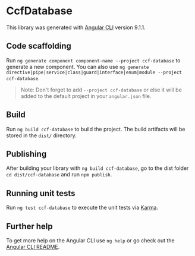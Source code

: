 # CcfDatabase

This library was generated with [Angular CLI](https://github.com/angular/angular-cli) version 9.1.1.

## Code scaffolding

Run `ng generate component component-name --project ccf-database` to generate a new component. You can also use `ng generate directive|pipe|service|class|guard|interface|enum|module --project ccf-database`.
> Note: Don't forget to add `--project ccf-database` or else it will be added to the default project in your `angular.json` file. 

## Build

Run `ng build ccf-database` to build the project. The build artifacts will be stored in the `dist/` directory.

## Publishing

After building your library with `ng build ccf-database`, go to the dist folder `cd dist/ccf-database` and run `npm publish`.

## Running unit tests

Run `ng test ccf-database` to execute the unit tests via [Karma](https://karma-runner.github.io).

## Further help

To get more help on the Angular CLI use `ng help` or go check out the [Angular CLI README](https://github.com/angular/angular-cli/blob/master/README.md).
